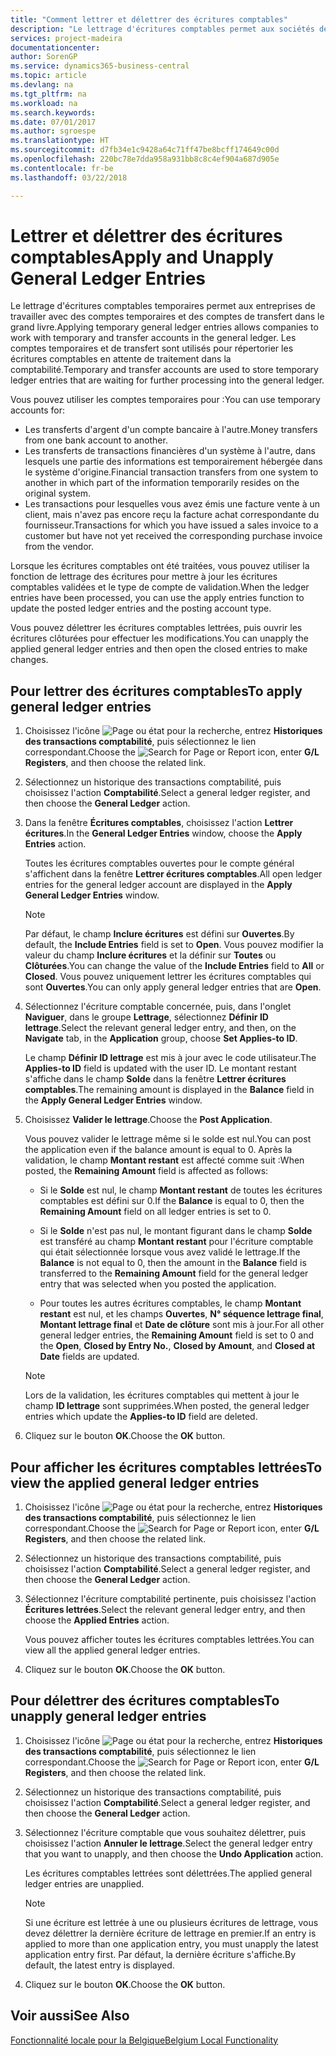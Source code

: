 ```yaml
---
title: "Comment lettrer et délettrer des écritures comptables"
description: "Le lettrage d'écritures comptables permet aux sociétés de travailler avec des comptes temporaires et de transfert dans la comptabilité. Les comptes temporaires et les comptes de transfert sont utilisés pour stocker les écritures comptables temporaires en attente d'un traitement ultérieur dans le grand livre."
services: project-madeira
documentationcenter: 
author: SorenGP
ms.service: dynamics365-business-central
ms.topic: article
ms.devlang: na
ms.tgt_pltfrm: na
ms.workload: na
ms.search.keywords: 
ms.date: 07/01/2017
ms.author: sgroespe
ms.translationtype: HT
ms.sourcegitcommit: d7fb34e1c9428a64c71ff47be8bcff174649c00d
ms.openlocfilehash: 220bc78e7dda958a931bb8c8c4ef904a687d905e
ms.contentlocale: fr-be
ms.lasthandoff: 03/22/2018

---
```

# <a name="apply-and-unapply-general-ledger-entries"></a><span data-ttu-id="b10f1-104">Lettrer et délettrer des écritures comptables</span><span class="sxs-lookup"><span data-stu-id="b10f1-104">Apply and Unapply General Ledger Entries</span></span>
<span data-ttu-id="b10f1-105">Le lettrage d'écritures comptables temporaires permet aux entreprises de travailler avec des comptes temporaires et des comptes de transfert dans le grand livre.</span><span class="sxs-lookup"><span data-stu-id="b10f1-105">Applying temporary general ledger entries allows companies to work with temporary and transfer accounts in the general ledger.</span></span> <span data-ttu-id="b10f1-106">Les comptes temporaires et de transfert sont utilisés pour répertorier les écritures comptables en attente de traitement dans la comptabilité.</span><span class="sxs-lookup"><span data-stu-id="b10f1-106">Temporary and transfer accounts are used to store temporary ledger entries that are waiting for further processing into the general ledger.</span></span>  

 <span data-ttu-id="b10f1-107">Vous pouvez utiliser les comptes temporaires pour :</span><span class="sxs-lookup"><span data-stu-id="b10f1-107">You can use temporary accounts for:</span></span>  

- <span data-ttu-id="b10f1-108">Les transferts d'argent d'un compte bancaire à l'autre.</span><span class="sxs-lookup"><span data-stu-id="b10f1-108">Money transfers from one bank account to another.</span></span>  
- <span data-ttu-id="b10f1-109">Les transferts de transactions financières d'un système à l'autre, dans lesquels une partie des informations est temporairement hébergée dans le système d'origine.</span><span class="sxs-lookup"><span data-stu-id="b10f1-109">Financial transaction transfers from one system to another in which part of the information temporarily resides on the original system.</span></span>  
- <span data-ttu-id="b10f1-110">Les transactions pour lesquelles vous avez émis une facture vente à un client, mais n'avez pas encore reçu la facture achat correspondante du fournisseur.</span><span class="sxs-lookup"><span data-stu-id="b10f1-110">Transactions for which you have issued a sales invoice to a customer but have not yet received the corresponding purchase invoice from the vendor.</span></span>  

 <span data-ttu-id="b10f1-111">Lorsque les écritures comptables ont été traitées, vous pouvez utiliser la fonction de lettrage des écritures pour mettre à jour les écritures comptables validées et le type de compte de validation.</span><span class="sxs-lookup"><span data-stu-id="b10f1-111">When the ledger entries have been processed, you can use the apply entries function to update the posted ledger entries and the posting account type.</span></span>  

 <span data-ttu-id="b10f1-112">Vous pouvez délettrer les écritures comptables lettrées, puis ouvrir les écritures clôturées pour effectuer les modifications.</span><span class="sxs-lookup"><span data-stu-id="b10f1-112">You can unapply the applied general ledger entries and then open the closed entries to make changes.</span></span>  

## <a name="to-apply-general-ledger-entries"></a><span data-ttu-id="b10f1-113">Pour lettrer des écritures comptables</span><span class="sxs-lookup"><span data-stu-id="b10f1-113">To apply general ledger entries</span></span>  

1.  <span data-ttu-id="b10f1-114">Choisissez l'icône ![Page ou état pour la recherche](../../media/ui-search/search_small.png "icône Page ou état pour la recherche"), entrez **Historiques des transactions comptabilité**, puis sélectionnez le lien correspondant.</span><span class="sxs-lookup"><span data-stu-id="b10f1-114">Choose the ![Search for Page or Report](../../media/ui-search/search_small.png "Search for Page or Report icon") icon, enter **G/L Registers**, and then choose the related link.</span></span>  
2.  <span data-ttu-id="b10f1-115">Sélectionnez un historique des transactions comptabilité, puis choisissez l'action **Comptabilité**.</span><span class="sxs-lookup"><span data-stu-id="b10f1-115">Select a general ledger register, and then choose the **General Ledger** action.</span></span>  
3.  <span data-ttu-id="b10f1-116">Dans la fenêtre **Écritures comptables**, choisissez l'action **Lettrer écritures**.</span><span class="sxs-lookup"><span data-stu-id="b10f1-116">In the **General Ledger Entries** window, choose the **Apply Entries** action.</span></span>  

    <span data-ttu-id="b10f1-117">Toutes les écritures comptables ouvertes pour le compte général s'affichent dans la fenêtre **Lettrer écritures comptables**.</span><span class="sxs-lookup"><span data-stu-id="b10f1-117">All open ledger entries for the general ledger account are displayed in the **Apply General Ledger Entries** window.</span></span>  

    > [!NOTE]  
    >  <span data-ttu-id="b10f1-118">Par défaut, le champ **Inclure écritures** est défini sur **Ouvertes**.</span><span class="sxs-lookup"><span data-stu-id="b10f1-118">By default, the **Include Entries** field is set to **Open**.</span></span> <span data-ttu-id="b10f1-119">Vous pouvez modifier la valeur du champ **Inclure écritures** et la définir sur **Toutes** ou **Clôturées**.</span><span class="sxs-lookup"><span data-stu-id="b10f1-119">You can change the value of the **Include Entries** field to **All** or **Closed**.</span></span> <span data-ttu-id="b10f1-120">Vous pouvez uniquement lettrer les écritures comptables qui sont **Ouvertes**.</span><span class="sxs-lookup"><span data-stu-id="b10f1-120">You can only apply general ledger entries that are **Open**.</span></span>  

4.  <span data-ttu-id="b10f1-121">Sélectionnez l'écriture comptable concernée, puis, dans l'onglet **Naviguer**, dans le groupe **Lettrage**, sélectionnez **Définir ID lettrage**.</span><span class="sxs-lookup"><span data-stu-id="b10f1-121">Select the relevant general ledger entry, and then, on the **Navigate** tab, in the **Application** group, choose **Set Applies-to ID**.</span></span>  

    <span data-ttu-id="b10f1-122">Le champ **Définir ID lettrage** est mis à jour avec le code utilisateur.</span><span class="sxs-lookup"><span data-stu-id="b10f1-122">The **Applies-to ID** field is updated with the user ID.</span></span> <span data-ttu-id="b10f1-123">Le montant restant s'affiche dans le champ **Solde** dans la fenêtre **Lettrer écritures comptables**.</span><span class="sxs-lookup"><span data-stu-id="b10f1-123">The remaining amount is displayed in the **Balance** field in the **Apply General Ledger Entries** window.</span></span>  

5.  <span data-ttu-id="b10f1-124">Choisissez **Valider le lettrage**.</span><span class="sxs-lookup"><span data-stu-id="b10f1-124">Choose the **Post Application**.</span></span>  

    <span data-ttu-id="b10f1-125">Vous pouvez valider le lettrage même si le solde est nul.</span><span class="sxs-lookup"><span data-stu-id="b10f1-125">You can post the application even if the balance amount is equal to 0.</span></span> <span data-ttu-id="b10f1-126">Après la validation, le champ **Montant restant** est affecté comme suit :</span><span class="sxs-lookup"><span data-stu-id="b10f1-126">When posted, the **Remaining Amount** field is affected as follows:</span></span>  

    - <span data-ttu-id="b10f1-127">Si le **Solde** est nul, le champ **Montant restant** de toutes les écritures comptables est défini sur 0.</span><span class="sxs-lookup"><span data-stu-id="b10f1-127">If the **Balance** is equal to 0, then the **Remaining Amount** field on all ledger entries is set to 0.</span></span>  

    - <span data-ttu-id="b10f1-128">Si le **Solde** n'est pas nul, le montant figurant dans le champ **Solde** est transféré au champ **Montant restant** pour l'écriture comptable qui était sélectionnée lorsque vous avez validé le lettrage.</span><span class="sxs-lookup"><span data-stu-id="b10f1-128">If the **Balance** is not equal to 0, then the amount in the **Balance** field is transferred to the **Remaining Amount** field for the general ledger entry that was selected when you posted the application.</span></span>  

    - <span data-ttu-id="b10f1-129">Pour toutes les autres écritures comptables, le champ **Montant restant** est nul, et les champs **Ouvertes**, **N° séquence lettrage final**, **Montant lettrage final** et **Date de clôture** sont mis à jour.</span><span class="sxs-lookup"><span data-stu-id="b10f1-129">For all other general ledger entries, the **Remaining Amount** field is set to 0 and the **Open**, **Closed by Entry No.**, **Closed by Amount**, and **Closed at Date** fields are updated.</span></span>  

    > [!NOTE]  
    >  <span data-ttu-id="b10f1-130">Lors de la validation, les écritures comptables qui mettent à jour le champ **ID lettrage** sont supprimées.</span><span class="sxs-lookup"><span data-stu-id="b10f1-130">When posted, the general ledger entries which update the **Applies-to ID** field are deleted.</span></span>  

6.  <span data-ttu-id="b10f1-131">Cliquez sur le bouton **OK**.</span><span class="sxs-lookup"><span data-stu-id="b10f1-131">Choose the **OK** button.</span></span>  

## <a name="to-view-the-applied-general-ledger-entries"></a><span data-ttu-id="b10f1-132">Pour afficher les écritures comptables lettrées</span><span class="sxs-lookup"><span data-stu-id="b10f1-132">To view the applied general ledger entries</span></span>  

1.  <span data-ttu-id="b10f1-133">Choisissez l'icône ![Page ou état pour la recherche](../../media/ui-search/search_small.png "icône Page ou état pour la recherche"), entrez **Historiques des transactions comptabilité**, puis sélectionnez le lien correspondant.</span><span class="sxs-lookup"><span data-stu-id="b10f1-133">Choose the ![Search for Page or Report](../../media/ui-search/search_small.png "Search for Page or Report icon") icon, enter **G/L Registers**, and then choose the related link.</span></span>  
2.  <span data-ttu-id="b10f1-134">Sélectionnez un historique des transactions comptabilité, puis choisissez l'action **Comptabilité**.</span><span class="sxs-lookup"><span data-stu-id="b10f1-134">Select a general ledger register, and then choose the **General Ledger** action.</span></span>  
3.  <span data-ttu-id="b10f1-135">Sélectionnez l'écriture comptabilité pertinente, puis choisissez l'action **Écritures lettrées**.</span><span class="sxs-lookup"><span data-stu-id="b10f1-135">Select the relevant general ledger entry, and then choose the **Applied Entries** action.</span></span>  

    <span data-ttu-id="b10f1-136">Vous pouvez afficher toutes les écritures comptables lettrées.</span><span class="sxs-lookup"><span data-stu-id="b10f1-136">You can view all the applied general ledger entries.</span></span>  

4.  <span data-ttu-id="b10f1-137">Cliquez sur le bouton **OK**.</span><span class="sxs-lookup"><span data-stu-id="b10f1-137">Choose the **OK** button.</span></span>  

## <a name="to-unapply-general-ledger-entries"></a><span data-ttu-id="b10f1-138">Pour délettrer des écritures comptables</span><span class="sxs-lookup"><span data-stu-id="b10f1-138">To unapply general ledger entries</span></span>  

1.  <span data-ttu-id="b10f1-139">Choisissez l'icône ![Page ou état pour la recherche](../../media/ui-search/search_small.png "icône Page ou état pour la recherche"), entrez **Historiques des transactions comptabilité**, puis sélectionnez le lien correspondant.</span><span class="sxs-lookup"><span data-stu-id="b10f1-139">Choose the ![Search for Page or Report](../../media/ui-search/search_small.png "Search for Page or Report icon") icon, enter **G/L Registers**, and then choose the related link.</span></span>  
2.  <span data-ttu-id="b10f1-140">Sélectionnez un historique des transactions comptabilité, puis choisissez l'action **Comptabilité**.</span><span class="sxs-lookup"><span data-stu-id="b10f1-140">Select a general ledger register, and then choose the **General Ledger** action.</span></span>  
3.  <span data-ttu-id="b10f1-141">Sélectionnez l'écriture comptable que vous souhaitez délettrer, puis choisissez l'action **Annuler le lettrage**.</span><span class="sxs-lookup"><span data-stu-id="b10f1-141">Select the general ledger entry that you want to unapply, and then choose the **Undo Application** action.</span></span>  

    <span data-ttu-id="b10f1-142">Les écritures comptables lettrées sont délettrées.</span><span class="sxs-lookup"><span data-stu-id="b10f1-142">The applied general ledger entries are unapplied.</span></span>  

    > [!NOTE]  
    >  <span data-ttu-id="b10f1-143">Si une écriture est lettrée à une ou plusieurs écritures de lettrage, vous devez délettrer la dernière écriture de lettrage en premier.</span><span class="sxs-lookup"><span data-stu-id="b10f1-143">If an entry is applied to more than one application entry, you must unapply the latest application entry first.</span></span> <span data-ttu-id="b10f1-144">Par défaut, la dernière écriture s'affiche.</span><span class="sxs-lookup"><span data-stu-id="b10f1-144">By default, the latest entry is displayed.</span></span>  

4.  <span data-ttu-id="b10f1-145">Cliquez sur le bouton **OK**.</span><span class="sxs-lookup"><span data-stu-id="b10f1-145">Choose the **OK** button.</span></span>  

## <a name="see-also"></a><span data-ttu-id="b10f1-146">Voir aussi</span><span class="sxs-lookup"><span data-stu-id="b10f1-146">See Also</span></span>  
[<span data-ttu-id="b10f1-147">Fonctionnalité locale pour la Belgique</span><span class="sxs-lookup"><span data-stu-id="b10f1-147">Belgium Local Functionality</span></span>](belgium-local-functionality.md)


